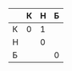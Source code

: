 
|     | К   | Н   | Б   |
| --- | --- | --- | --- |
| К   | 0   | 1   |     |
| Н   |     | 0   |     |
| Б   |     |     | 0   |

